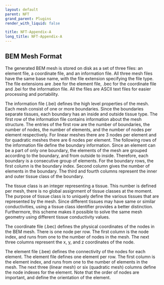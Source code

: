 ```yaml
---
layout: default
parent: NFT
grand_parent: Plugins
render_with_liquid: false

title: NFT-Appendix-A
long_title: NFT-Appendix-A
---
```

BEM Mesh Format
---------------

The generated BEM mesh is stored on disk as a set of three files: an
element file, a coordinate file, and an information file. All three mesh
files have the same base name, with the file extension specifying the
file type. The file extensions are .bee for the element file, .bec for
the coordinate file and .bei for the information file. All the files are
ASCII text files for easier processing and portability.

The information file (.bei) defines the high level properties of the
mesh. Each mesh consist of one or more boundaries. Since the boundaries
separate tissues, each boundary has an inside and outside tissue type.
The first row of the information file contains information about the
mesh structure. The entries of the first row are the number of
boundaries, the number of nodes, the number of elements, and the number
of nodes per element respectively. For linear meshes there are 3 nodes
per element and for quadratic meshes there are 6 nodes per element. The
following rows of the information file define the boundary information.
Since an element can be a part of only one boundary, the elements of the
mesh are grouped according to the boundary, and from outside to inside.
Therefore, each boundary is a consecutive group of elements. For the
boundary rows, the first column is the boundary index. Second column
gives the number of elements in the boundary. The third and fourth
columns represent the inner and outer tissue class of the boundary.

The tissue class is an integer representing a tissue. This number is
defined per mesh, there is no global assignment of tissue classes at the
moment. The purpose of tissue class is to uniquely define the various
tissues that are represented by the mesh. Since different tissues may
have same or similar conductivities, using a tissue class identifier
provides a better distinction. Furthermore, this scheme makes it
possible to solve the same mesh geometry using different tissue
conductivity values.

The coordinate file (.bec) defines the physical coordinates of the nodes
in the BEM mesh. There is one node per row. The first column is the node
index, and runs from one to the number of nodes in the mesh. The next
three columns represent the x, y, and z coordinates of the node.

The element file (.bee) defines the connectivity of the nodes for each
element. The element file defines one element per row. The first column
is the element index, and runs from one to the number of elements in the
mesh. The next three (linear mesh) or six (quadratic mesh) columns
define the node indexes for the element. Note that the order of nodes
are important, and define the orientation of the element.
